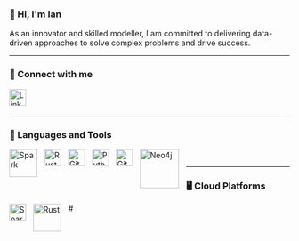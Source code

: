 ### :wave: Hi, I'm Ian

As an innovator and skilled modeller, I am committed to delivering data-driven approaches to solve complex problems and drive success.

---
### 🤝 Connect with me
<a href="https://www.linkedin.com/in/ianlouw7"><img align="left" alt="LinkedIn" width="30px" style="padding-right:10px;" src="https://cdn-icons-png.flaticon.com/512/174/174857.png"/></a>


<br><br />

---

### 📢 Languages and Tools
<img align="left" alt="Spark" width="50px" style="padding-right:10px;" src="https://upload.wikimedia.org/wikipedia/commons/thumb/f/f3/Apache_Spark_logo.svg/1200px-Apache_Spark_logo.svg.png" />
<img align="left" alt="Rust" width="30px" style="padding-right:10px;" src="https://upload.wikimedia.org/wikipedia/commons/thumb/d/d5/Rust_programming_language_black_logo.svg/2048px-Rust_programming_language_black_logo.svg.png" />
<img align="left" alt="Git" width="30px" style="padding-right:10px;" src="https://cdn.jsdelivr.net/gh/devicons/devicon/icons/git/git-original.svg" />
<img align="left" alt="Python" width="30px" style="padding-right:10px;" src="https://upload.wikimedia.org/wikipedia/commons/thumb/c/c3/Python-logo-notext.svg/1869px-Python-logo-notext.svg.png" />
<img align="left" alt="GitHub" width="30px" style="padding-right:10px;" src="https://cdn.jsdelivr.net/gh/devicons/devicon/icons/github/github-original.svg" />
<img align="left" alt="Neo4j" width="70px" style="padding-right:10px;" src="https://upload.wikimedia.org/wikipedia/commons/e/e5/Neo4j-logo_color.png" />
<br />

--- 

### 🖥️ Cloud Platforms
<img align="left" alt="Spark" width="30px" style="padding-right:10px;" src="https://arunpotti.files.wordpress.com/2021/12/microsoft_azure.svg_.png" />
<img align="left" alt="Rust" width="50px" style="padding-right:10px;" src="https://upload.wikimedia.org/wikipedia/commons/thumb/9/93/Amazon_Web_Services_Logo.svg/1280px-Amazon_Web_Services_Logo.svg.png" />
#
